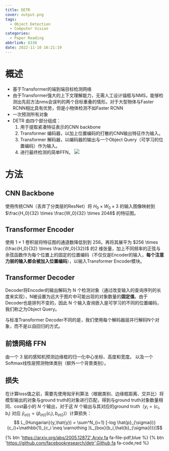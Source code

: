 ```yaml
---
title: DETR
cover: output.png
tags:
  - Object Detection
  - Computer Vision
categories:
  - Paper Reading
abbrlink: 6330
date: 2022-11-10 16:21:19
---
```

# 概述
- 基于Transformer的端到端目标检测网络
- 由于Transformer强大的上下文理解能力，无需人工设计锚框与NMS，能够检测出先前方法nms会误判的两个目标重叠的情形。对于大型物体与Faster RCNN相比具有优势，但是小物体检测不如Faster RCNN
- 一次预测所有对象
- DETR 由四个部分组成：
    1. 用于提取紧凑特征表示的CNN backbone
    2. Transformer 编码器，以加上位置编码的打散的CNN输出特征作为输入。
    3. Transformer 解码器，以编码器的输出与一个Object Query（可学习的位置编码）作为输入。
    4. 进行最终检测的简单FFN。
![](structure.png)
# 方法
## CNN Backbone
使用传统CNN（丢弃了分类层的ResNet）将 $H_0 \times W_0 \times 3$ 的输入图像映射到 $\frac{H_0}{32} \times \frac{W_0}{32} \times 2048$ 的特征图。

## Transformer Encoder
使用 $1 \times 1$ 卷积层将特征图的通道数降低到到 $256$。再将其展平为 $256 \times (\frac{H_0}{32} \times \frac{W_0}{32})$ 的$2$ 维张量，加上不同频率的正弦与余弦函数作为每个位置上的固定的位置编码（不仅仅是Encoder的输入，**每个注意力层的输入都会被加入位置编码**），以输入Transformer Encoder模块。

## Transformer Decoder
Decoder将Encoder的输出解码为 N 个检测对象（通过改变输入的查询序列的长度来实现），N被设置为远大于图片中可能出现的对象数量的**固定值**。由于Decoder也是排列不变的，因此 N 个输入查询嵌入是可学习的不同的位置编码，我们称之为Object Query。

与标准Transformer Decoder不同的是，我们使用每个解码器层并行解码N个对象，而不是以自回归的方式。

## 前馈网络 FFN
由一个 $3$ 层的感知机预测边缘框的归一化中心坐标、高度和宽度。
以及一个Softmax线性层预测物体类别（额外一个背景类别）。

## 损失
在计算loss值之前，需要先使用匈牙利算法（根据类别、边缘框距离、交并比）将模型输出的对象与ground truth的对象进行匹配，得到与ground truth对象数量相同、cost最小的 $N$ 个输出，对于这 $N$ 个输出与其对应的ground truth（$y_i=(c_i,b_i)$ 对应 $\hat{y}_{\sigma(i)}=(\hat{p}_{\sigma(i)}(c_i),b_{\sigma(i)})$）计算损失：
$$ L_{Hungarian}(y,\hat{y}) = \sum^N_{i=1} [-log \hat{p}_{\sigma(i)}(c_i)+\mathbb{1}_{c_i \neq \varnothing }L_{box}(b_i,\hat{b}_{\sigma(i)})]$$

{% btn 'https://arxiv.org/abs/2005.12872',Arxiv,fa fa-file-pdf,blue %}
{% btn 'https://github.com/facebookresearch/detr',Github,fa fa-code,red %}
